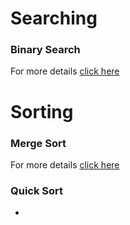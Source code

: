 # Searching 
### Binary Search
For more details [click here](/core-java/binarysearch.md)
# Sorting
 ### Merge Sort
 For more details [click here](/core-java/mergesort.md)
 ### Quick Sort
- 

